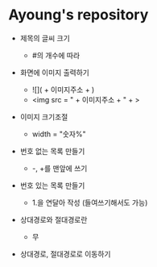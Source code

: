 # Ayoung's repository

- 제목의 글씨 크기
  - #의 개수에 따라

- 화면에 이미지 출력하기
  - ![]( + 이미지주소 + )
  - <img
     src = " + 이미지주소 + " + >
- 이미지 크기조절
  - width = "숫자%"

- 번호 없는 목록 만들기
  - -, +를 맨앞에 쓰기

- 번호 있는 목록 만들기
  - 1.을 연달아 작성 (들여쓰기해서도 가능)

- 상대경로와 절대경로란
  - 무
- 상대경로, 절대경로로 이동하기


